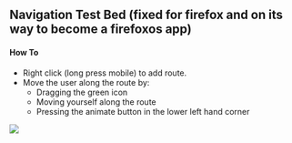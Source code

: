 ## Navigation Test Bed (fixed for firefox and on its way to become a firefoxos app)

#### How To
* Right click (long press mobile) to add route. 
* Move the user along the route by:
    - Dragging the green icon
    - Moving yourself along the route
    - Pressing the animate button in the lower left hand corner


![](https://i.cloudup.com/axym2gQqqD.gif)
